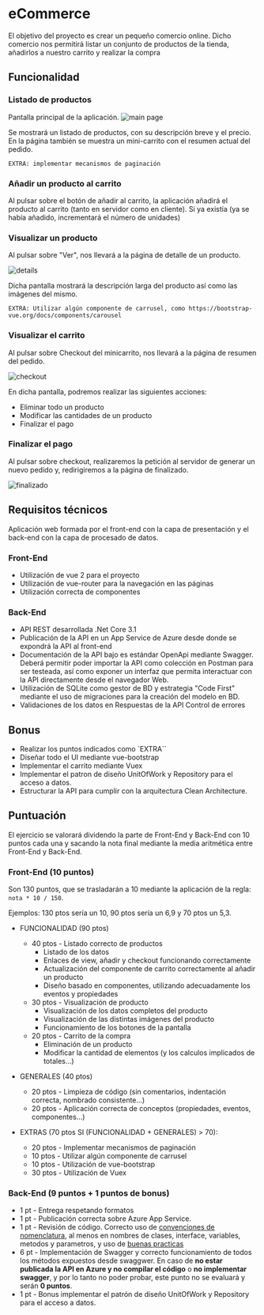 # eCommerce

El objetivo del proyecto es crear un pequeño comercio online.
Dicho comercio nos permitirá listar un conjunto de productos de la tienda, añadirlos a nuestro carrito y realizar la compra

## Funcionalidad

### Listado de productos
Pantalla principal de la aplicación.
![main page](img/Main.png "Main page")

Se mostrará un listado de productos, con su descripción breve y el precio. En la página también se muestra un mini-carrito con el resumen actual del pedido.

`EXTRA: implementar mecanismos de paginación`

### Añadir un producto al carrito

Al pulsar sobre el botón de añadir al carrito, la aplicación añadirá el producto al carrito (tanto en servidor como en cliente). Si ya existía (ya se había añadido, incrementará el número de unidades)

### Visualizar un producto

Al pulsar sobre "Ver", nos llevará a la página de detalle de un producto.

![details](img/Details.png "Details of product")

Dicha pantalla mostrará la descripción larga del producto así como las imágenes del mismo.

`EXTRA: Utilizar algún componente de carrusel, como https://bootstrap-vue.org/docs/components/carousel`

### Visualizar el carrito

Al pulsar sobre Checkout del minicarrito, nos llevará a la página de resumen del pedido.

![checkout](img/Checkout.png "Checkout")

En dicha pantalla, podremos realizar las siguientes acciones:

* Eliminar todo un producto
* Modificar las cantidades de un producto
* Finalizar el pago

### Finalizar el pago

Al pulsar sobre checkout, realizaremos la petición al servidor de generar un nuevo pedido y, redirigiremos a la página de finalizado.

![finalizado](img/Finalizado.png "Finalizado")


## Requisitos técnicos

Aplicación web formada por el front-end con la capa de presentación y el back-end con la capa de procesado de datos.

### Front-End
* Utilización de vue 2 para el proyecto
* Utilización de vue-router para la navegación en las páginas
* Utilización correcta de componentes


### Back-End
* API REST desarrollada .Net Core 3.1
* Publicación de la API en un App Service de Azure desde donde se expondrá la API al front-end
* Documentación de la API bajo es estándar OpenApi mediante Swagger. Deberá permitir poder importar la API como colección en Postman para ser testeada, así como exponer un interfaz que permita interactuar con la API directamente desde el navegador Web.
* Utilización de SQLite como gestor de BD y estrategia "Code First" mediante el uso de migraciones para la creación del modelo en BD.
* Validaciones de los datos en 
Respuestas de la API Control de errores


## Bonus

* Realizar los puntos indicados como `EXTRA``
* Diseñar todo el UI mediante vue-bootstrap
* Implementar el carrito mediante Vuex
* Implementar el patron de diseño UnitOfWork y Repository para el acceso a datos.
* Estructurar la API para cumplir con la arquitectura Clean Architecture.

## Puntuación
El ejercicio se valorará dividendo la parte de Front-End y Back-End con 10 puntos cada una y sacando la nota final mediante la media aritmética entre Front-End y Back-End.

### Front-End (10 puntos)

Son 130 puntos, que se trasladarán a 10 mediante la aplicación de la regla: `nota * 10 / 150`.

Ejemplos: 130 ptos sería un 10, 90 ptos sería un 6,9 y 70 ptos un 5,3.

* FUNCIONALIDAD (90 ptos)
    * 40 ptos - Listado correcto de productos
        * Listado de los datos
        * Enlaces de view, añadir y checkout funcionando correctamente
        * Actualización del componente de carrito correctamente al añadir un producto
        * Diseño basado en componentes, utilizando adecuadamente los eventos y propiedades
    * 30 ptos - Visualización de producto
        * Visualización de los datos completos del producto
        * Visualización de las distintas imágenes del producto
        * Funcionamiento de los botones de la pantalla
    * 20 ptos - Carrito de la compra
        * Eliminación de un producto
        * Modificar la cantidad de elementos (y los calculos implicados de totales...)
* GENERALES (40 ptos)
    * 20 ptos - Limpieza de código (sin comentarios, indentación correcta, nombrado consistente...)
    * 20 ptos - Aplicación correcta de conceptos (propiedades, eventos, componentes...)

* EXTRAS (70 ptos SI (FUNCIONALIDAD + GENERALES) > 70):
    * 20 ptos - Implementar mecanismos de paginación
    * 10 ptos - Utilizar algún componente de carrusel
    * 10 ptos - Utilización de vue-bootstrap
    * 30 ptos - Utilización de Vuex



### Back-End (9 puntos + 1 puntos de bonus)
* 1 pt - Entrega respetando formatos
* 1 pt - Publicación correcta sobre Azure App Service.
* 1 pt - Revisión de código. Correcto uso de [convenciones de nomenclatura](https://docs.microsoft.com/es-es/dotnet/standard/design-guidelines/naming-guidelines), al menos en nombres de clases, interface, variables, metodos y parametros, y uso de [buenas practicas](https://docs.microsoft.com/es-es/dotnet/csharp/programming-guide/inside-a-program/coding-conventions)
* 6 pt - Implementación de Swagger y correcto funcionamiento de todos los métodos expuestos desde swaggwer. En caso de **no estar publicada la API en Azure y no compilar el código** o **no implementar swagger**, y por lo tanto no poder probar, este punto no se evaluará y serán **0 puntos**.
* 1 pt - Bonus implementar el patrón de diseño UnitOfWork y Repository para el acceso a datos.
